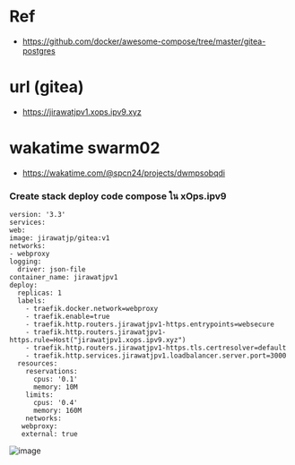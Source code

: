 # Ref
- https://github.com/docker/awesome-compose/tree/master/gitea-postgres

# url (gitea)
- https://jirawatjpv1.xops.ipv9.xyz

# wakatime swarm02
- https://wakatime.com/@spcn24/projects/dwmpsobqdi

### Create stack deploy code compose ใน xOps.ipv9
    version: '3.3' 
    services:
    web: 
    image: jirawatjp/gitea:v1
    networks: 
    - webproxy 
    logging:
      driver: json-file
    container_name: jirawatjpv1
    deploy: 
      replicas: 1 
      labels: 
        - traefik.docker.network=webproxy
        - traefik.enable=true
        - traefik.http.routers.jirawatjpv1-https.entrypoints=websecure 
        - traefik.http.routers.jirawatjpv1-https.rule=Host("jirawatjpv1.xops.ipv9.xyz")
        - traefik.http.routers.jirawatjpv1-https.tls.certresolver=default
        - traefik.http.services.jirawatjpv1.loadbalancer.server.port=3000 
      resources: 
        reservations: 
          cpus: '0.1'
          memory: 10M
        limits: 
          cpus: '0.4'
          memory: 160M
        networks: 
       webproxy: 
       external: true

![image](https://user-images.githubusercontent.com/119155285/224615182-6e964224-1674-42ec-9b58-446eb300a7dc.png)


